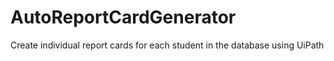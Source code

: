# AutoReportCardGenerator
Create individual report cards for each student in the database using UiPath
